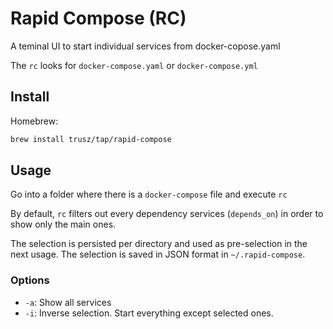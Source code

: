 # Rapid Compose (RC)

A teminal UI to start individual services from docker-copose.yaml

The `rc` looks for `docker-compose.yaml` or `docker-compose.yml`

## Install

Homebrew:

```sh
brew install trusz/tap/rapid-compose
```

## Usage

Go into a folder where there is a `docker-compose` file and execute `rc`

By default, `rc` filters out every dependency services (`depends_on`) in order to show only the main ones.  

The selection is persisted per directory and used as pre-selection in the next usage.
The selection is saved in JSON format in `~/.rapid-compose`.

### Options

- `-a`: Show all services
- `-i`: Inverse selection. Start everything except selected ones.